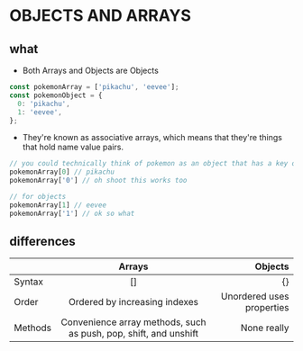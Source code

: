 # OBJECTS AND ARRAYS

## what

- Both Arrays and Objects are Objects

```js
const pokemonArray = ['pikachu', 'eevee'];
const pokemonObject = {
  0: 'pikachu',
  1: 'eevee',
};
```

- They're known as associative arrays, which means that they're things that hold name value pairs.

```js
// you could technically think of pokemon as an object that has a key of indicies
pokemonArray[0] // pikachu
pokemonArray['0'] // oh shoot this works too

// for objects
pokemonArray[1] // eevee
pokemonArray['1'] // ok so what
```

## differences

|               | Arrays           | Objects  |
| ------------- |:----------------:| --------:|
| Syntax        | []               | {}       |
| Order         | Ordered by increasing indexes | Unordered uses properties |
| Methods | Convenience array methods, such as push, pop, shift, and unshift | None really |
